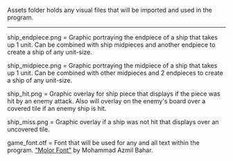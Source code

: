 Assets folder holds any visual files that will be imported and used in the program.

---

ship_endpiece.png = Graphic portraying the endpiece of a ship that takes up 1 unit. Can be combined with ship midpieces
and another endpiece to create a ship of any unit-size.

ship_midpiece.png = Graphic portraying the midpiece of a ship that takes up 1 unit. Can be combined with other midpieces
and 2 endpieces to create a ship of any unit-size.

ship_hit.png = Graphic overlay for ship piece that displays if the piece was hit by an enemy attack. Also will overlay on
the enemy's board over a covered tile if an enemy ship is hit.

ship_miss.png = Graphic overlay if a ship was not hit that displays over an uncovered tile. 

game_font.otf = Font that will be used for any and all text within the program. <a href="https://www.dafont.com/molor.font">"Molor Font"</a> by Mohammad Azmil Bahar. 
